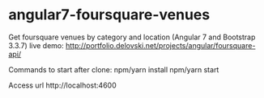 # angular7-foursquare-venues
Get foursquare venues by category and location (Angular 7 and Bootstrap 3.3.7)
live demo: http://portfolio.delovski.net/projects/angular/foursquare-api/

Commands to start after clone:
npm/yarn install
npm/yarn start

Access url http://localhost:4600
